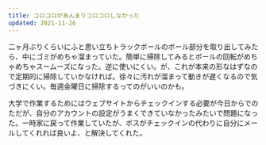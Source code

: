 ```yaml
---
title: コロコロがあんまりコロコロしなかった
updated: 2021-11-26
---
```


二ヶ月ぶりくらいにふと思い立ちトラックボールのボール部分を取り出してみたら、中にゴミがめちゃ溜まっていた。簡単に掃除してみるとボールの回転がめちゃめちゃスームーズになった。逆に使いにくい。が、これが本来の形なはずなので定期的に掃除していかなければ。徐々に汚れが溜まって動きが遅くなるので気づきにくい。毎週金曜日に掃除するってのがいいのかも。

大学で作業するためにはウェブサイトからチェックインする必要が今日からでのただが、自分のアカウントの設定がうまくできていなかったみたいで問題になった。一時家に戻って作業していたが、ボスがチェックインの代わりに自分にメールしてくれれば良いよ、と解決してくれた。
